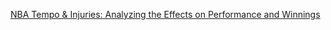 [NBA Tempo & Injuries: Analyzing the Effects on Performance and Winnings](https://rpubs.com/reinarin/nba_data_project)
